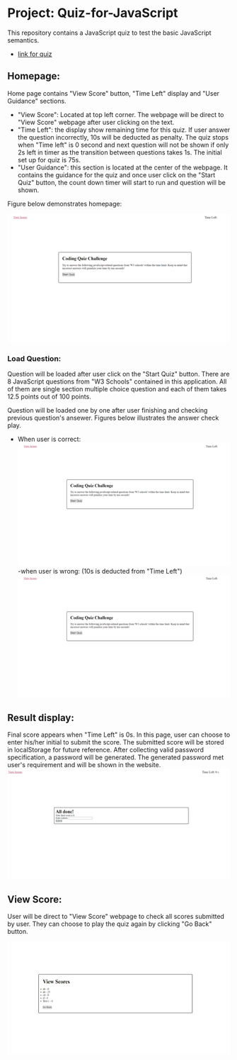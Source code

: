 # Project: Quiz-for-JavaScript
This repository contains a JavaScript quiz to test the basic JavaScript semantics.
- [link for quiz](quiz-for-java-script-8p7y8kpf6-yul402.vercel.app)


## Homepage:
Home page contains "View Score" button, "Time Left" display and "User Guidance" sections. 

- "View Score": Located at top left corner. The webpage will be direct to "View Score" webpage after user clicking on the text.
- "Time Left": the display show remaining time for this quiz. If user answer the question incorrectly, 10s will be deducted as penalty. The quiz stops when "Time left" is 0 second and next question will not be shown if only 2s left in timer as the transition between questions takes 1s. The initial set up for quiz is 75s.
- "User Guidance": this section is located at the center of the webpage. It contains the guidance for the quiz and once user click on the "Start Quiz" button, the count down timer will start to run and question will be shown.

Figure below demonstrates homepage:

![Alt text](/Assets/Quiz_01.png?raw=true "Homepage")

### Load Question: 
Question will be loaded after user click on the "Start Quiz" button. There are 8 JavaScript questions from "W3 Schools" contained in this application. All of them are single section multiple choice question and each of them takes 12.5 points out of 100 points. 

Question will be loaded one by one after user finishing and checking previous question's ansewer. Figures below illustrates the answer check play.

- When user is correct: 
![Alt text](/Assets/Quiz_02.png?raw=true "Correct Answer")
-when user is wrong: (10s is deducted from "Time Left")
![Alt text](/Assets/Quiz_03.png?raw=true "Wrong Answer")

## Result display:
Final score appears when "Time Left" is 0s. In this page, user can choose to enter his/her initial to submit the score. The submitted score will be stored in localStorage for future reference.
After collecting valid password specification, a password will be generated. The generated password met user's requirement and will be shown in the website.
![Alt text](/Assets/Quiz_04.png?raw=true "Result Display")

## View Score:
User will be direct to "View Score" webpage to check all scores submitted by user. They can choose to play the quiz again by clicking "Go Back" button.

![Alt text](/Assets/Quiz_05.png?raw=true "View All Scores")
